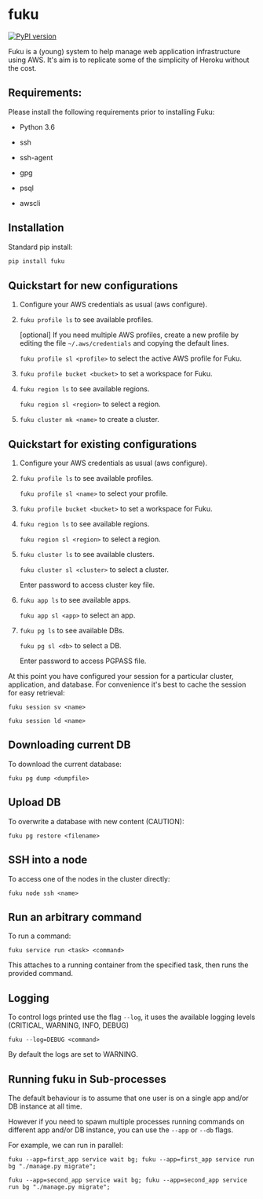 # fuku
[![PyPI version](https://badge.fury.io/py/fuku.svg)](https://badge.fury.io/py/fuku)

Fuku is a (young) system to help manage web application infrastructure
using AWS. It's aim is to replicate some of the simplicity of Heroku without
the cost.


## Requirements:

Please install the following requirements prior to installing Fuku:

 * Python 3.6

 * ssh

 * ssh-agent

 * gpg

 * psql

 * awscli


## Installation

Standard pip install:

```bash
pip install fuku
```


## Quickstart for new configurations

 1. Configure your AWS credentials as usual (aws configure).

 2. `fuku profile ls` to see available profiles.

    [optional] If you need multiple AWS profiles, create a new profile by editing the file `~/.aws/credentials` and copying the default lines.
    
    `fuku profile sl <profile>` to select the active AWS profile for Fuku.

 3. `fuku profile bucket <bucket>` to set a workspace for Fuku.

 4. `fuku region ls` to see available regions.

    `fuku region sl <region>` to select a region.

 5. `fuku cluster mk <name>` to create a cluster.


## Quickstart for existing configurations

 1. Configure your AWS credentials as usual (aws configure).

 2. `fuku profile ls` to see available profiles.

    `fuku profile sl <name>` to select your profile.

 3. `fuku profile bucket <bucket>` to set a workspace for Fuku.

 4. `fuku region ls` to see available regions.

    `fuku region sl <region>` to select a region.

 5. `fuku cluster ls` to see available clusters.

    `fuku cluster sl <cluster>` to select a cluster.

    Enter password to access cluster key file.

 6. `fuku app ls` to see available apps.

    `fuku app sl <app>` to select an app.

 7. `fuku pg ls` to see available DBs.

    `fuku pg sl <db>` to select a DB.

    Enter password to access PGPASS file.

At this point you have configured your session for a particular cluster, application,
and database. For convenience it's best to cache the session for easy retrieval:

 `fuku session sv <name>`

 `fuku session ld <name>`


## Downloading current DB

To download the current database:

 `fuku pg dump <dumpfile>`


## Upload DB

To overwrite a database with new content (CAUTION):

 `fuku pg restore <filename>`


## SSH into a node

To access one of the nodes in the cluster directly:

 `fuku node ssh <name>`


## Run an arbitrary command

To run a command:

 `fuku service run <task> <command>`

This attaches to a running container from the specified task, then
runs the provided command.


## Logging

To control logs printed use the flag `--log`, it uses the available logging levels (CRITICAL, WARNING, INFO, DEBUG)

 `fuku --log=DEBUG <command>`

By default the logs are set to WARNING.


## Running fuku in Sub-processes

The default behaviour is to assume that one user is on a single app and/or DB instance at all time.

However if you need to spawn multiple processes running commands on different app and/or DB instance,
you can use the `--app` or `--db` flags.

For example, we can run in parallel:

  `fuku --app=first_app service wait bg; fuku --app=first_app service run bg "./manage.py migrate";`

  `fuku --app=second_app service wait bg; fuku --app=second_app service run bg "./manage.py migrate";`
